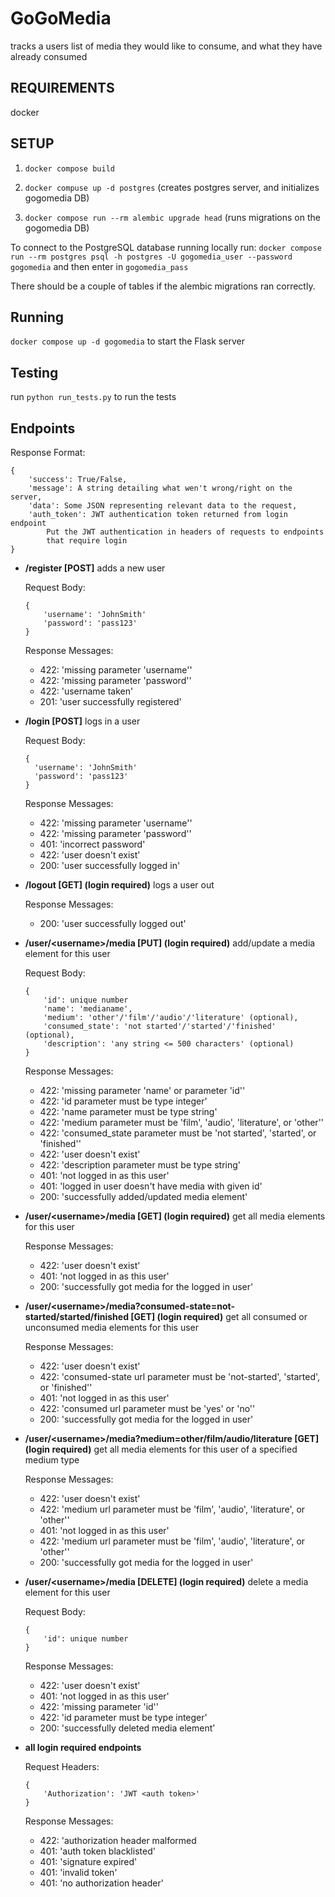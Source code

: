 # GoGoMedia

tracks a users list of media they would like to consume, and what they have already consumed

## REQUIREMENTS                                                                                              

docker

## SETUP

1. `docker compose build`

2. `docker compuse up -d postgres` (creates postgres server, and initializes gogomedia DB)

3. `docker compose run --rm alembic upgrade head` (runs migrations on the gogomedia DB)

To connect to the PostgreSQL database running locally run:
`docker compose run --rm postgres psql -h postgres -U gogomedia_user --password gogomedia`
and then enter in `gogomedia_pass`

There should be a couple of tables if the alembic migrations ran correctly.

## Running                                                                                                   

`docker compose up -d gogomedia` to start the Flask server

## Testing

run `python run_tests.py` to run the tests

## Endpoints

Response Format:

```
{
    'success': True/False,
    'message': A string detailing what wen't wrong/right on the server,
    'data': Some JSON representing relevant data to the request,
    'auth_token': JWT authentication token returned from login endpoint
        Put the JWT authentication in headers of requests to endpoints
        that require login
}
```

- **/register [POST]** adds a new user
    
    Request Body:
    
    ```
    {
        'username': 'JohnSmith'
        'password': 'pass123'
    }
    ```
    
    Response Messages:
    
    - 422: 'missing parameter \'username\''
    - 422: 'missing parameter \'password\''
    - 422: 'username taken'
    - 201: 'user successfully registered'
    

- **/login [POST]** logs in a user

  Request Body:

  ```
  {
    'username': 'JohnSmith'
    'password': 'pass123'
  }
  ```

  Response Messages:
  
  - 422: 'missing parameter \'username\''
  - 422: 'missing parameter \'password''
  - 401: 'incorrect password'
  - 422: 'user doesn\'t exist'
  - 200: 'user successfully logged in'

- **/logout [GET] (login required)** logs a user out

  Response Messages:
  
  - 200: 'user successfully logged out'
                                                                                                             
- **/user/\<username>/media [PUT] (login required)** add/update a media element for this user

    Request Body:
    
    ```
    {
        'id': unique number
        'name': 'medianame',
        'medium': 'other'/'film'/'audio'/'literature' (optional),
        'consumed_state': 'not started'/'started'/'finished' (optional),
        'description': 'any string <= 500 characters' (optional)
    }
    ```
    
    Response Messages:
    
    - 422: 'missing parameter \'name\' or parameter \'id\''
    - 422: 'id parameter must be type integer'
    - 422: 'name parameter must be type string'
    - 422: 'medium parameter must be \'film\', \'audio\', \'literature\', or \'other\''
    - 422: 'consumed_state parameter must be \'not started\', \'started\', or \'finished\''
    - 422: 'user doesn\'t exist'
    - 422: 'description parameter must be type string'
    - 401: 'not logged in as this user'
    - 401: 'logged in user doesn\'t have media with given id'
    - 200: 'successfully added/updated media element'
    
- **/user/\<username>/media [GET] (login required)** get all media elements for this user

    Response Messages:
    
    - 422: 'user doesn\'t exist'
    - 401: 'not logged in as this user'
    - 200: 'successfully got media for the logged in user'

- **/user/\<username>/media?consumed-state=not-started/started/finished [GET] (login required)** get all consumed or unconsumed media elements for this user

    Response Messages:
    
    - 422: 'user doesn\'t exist'
    - 422: 'consumed-state url parameter must be \'not-started\', \'started\', or \'finished\''
    - 401: 'not logged in as this user'
    - 422: 'consumed url parameter must be \'yes\' or \'no\''
    - 200: 'successfully got media for the logged in user'

- **/user/\<username>/media?medium=other/film/audio/literature [GET] (login required)** get all media elements for this user of a specified medium type

    Response Messages:
    
    - 422: 'user doesn\'t exist'
    - 422: 'medium url parameter must be \'film\', \'audio\', \'literature\', or \'other\''
    - 401: 'not logged in as this user'
    - 422: 'medium url parameter must be \'film\', \'audio\', \'literature\', or \'other\''
    - 200: 'successfully got media for the logged in user'

- **/user/\<username>/media [DELETE] (login required)** delete a media element for this user

    Request Body:
    
    ```
    {
        'id': unique number
    }
    ```
    
    Response Messages:
    
    - 422: 'user doesn\'t exist'
    - 401: 'not logged in as this user'
    - 422: 'missing parameter \'id\''
    - 422: 'id parameter must be type integer'
    - 200: 'successfully deleted media element'

- **all login required endpoints**

    Request Headers:
    
    ```
    {
        'Authorization': 'JWT <auth token>'
    }
    ```
    
    Response Messages:
    - 422: 'authorization header malformed
    - 401: 'auth token blacklisted'
    - 401: 'signature expired'
    - 401: 'invalid token'
    - 401: 'no authorization header'

